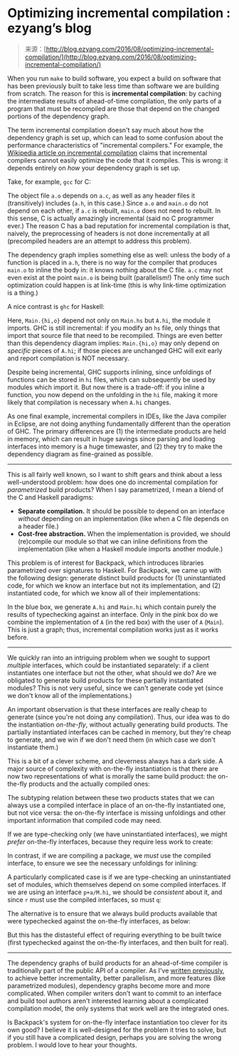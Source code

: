 <!--yml
category: 未分类
date: 2024-07-01 18:17:05
-->

# Optimizing incremental compilation : ezyang’s blog

> 来源：[http://blog.ezyang.com/2016/08/optimizing-incremental-compilation/](http://blog.ezyang.com/2016/08/optimizing-incremental-compilation/)

When you run `make` to build software, you expect a build on software that has been previously built to take less time than software we are building from scratch. The reason for this is **incremental compilation**: by caching the intermediate results of ahead-of-time compilation, the only parts of a program that must be recompiled are those that depend on the changed portions of the dependency graph.

The term incremental compilation doesn't say much about how the dependency graph is set up, which can lead to some confusion about the performance characteristics of "incremental compilers." For example, the [Wikipedia article on incremental compilation](https://en.wikipedia.org/wiki/Incremental_compiler) claims that incremental compilers cannot easily optimize the code that it compiles. This is wrong: it depends entirely on *how* your dependency graph is set up.

Take, for example, `gcc` for C:

The object file `a.o` depends on `a.c`, as well as any header files it (transitively) includes (`a.h`, in this case.) Since `a.o` and `main.o` do not depend on each other, if `a.c` is rebuilt, `main.o` does not need to rebuilt. In this sense, C is actually amazingly incremental (said no C programmer ever.) The reason C has a bad reputation for incremental compilation is that, naively, the preprocessing of headers is not done incrementally at all (precompiled headers are an attempt to address this problem).

The dependency graph implies something else as well: unless the body of a function is placed in `a.h`, there is no way for the compiler that produces `main.o` to inline the body in: it knows nothing about the C file. `a.c` may not even exist at the point `main.o` is being built (parallelism!) The only time such optimization could happen is at link-time (this is why link-time optimization is a thing.)

A nice contrast is `ghc` for Haskell:

Here, `Main.{hi,o}` depend not only on `Main.hs` but `A.hi`, the module it imports. GHC is still incremental: if you modify an `hs` file, only things that import that source file that need to be recompiled. Things are even better than this dependency diagram implies: `Main.{hi,o}` may only depend on *specific* pieces of `A.hi`; if those pieces are unchanged GHC will exit early and report compilation is NOT necessary.

Despite being incremental, GHC supports inlining, since unfoldings of functions can be stored in `hi` files, which can subsequently be used by modules which import it. But now there is a trade-off: if you inline a function, you now depend on the unfolding in the `hi` file, making it more likely that compilation is necessary when `A.hi` changes.

As one final example, incremental compilers in IDEs, like the Java compiler in Eclipse, are not doing anything fundamentally different than the operation of GHC. The primary differences are (1) the intermediate products are held in memory, which can result in huge savings since parsing and loading interfaces into memory is a huge timewaster, and (2) they try to make the dependency diagram as fine-grained as possible.

* * *

This is all fairly well known, so I want to shift gears and think about a less well-understood problem: how does one do incremental compilation for *parametrized* build products? When I say parametrized, I mean a blend of the C and Haskell paradigms:

*   **Separate compilation.** It should be possible to depend on an interface *without* depending on an implementation (like when a C file depends on a header file.)
*   **Cost-free abstraction.** When the implementation is provided, we should (re)compile our module so that we can inline definitions from the implementation (like when a Haskell module imports another module.)

This problem is of interest for Backpack, which introduces libraries parametrized over signatures to Haskell. For Backpack, we came up with the following design: generate distinct build products for (1) uninstantiated code, for which we know an interface but not its implementation, and (2) instantiated code, for which we know all of their implementations:

In the blue box, we generate `A.hi` and `Main.hi` which contain purely the results of typechecking against an interface. Only in the pink box do we combine the implementation of `A` (in the red box) with the user of `A` (`Main`). This is just a graph; thus, incremental compilation works just as it works before.

* * *

We quickly ran into an intriguing problem when we sought to support *multiple* interfaces, which could be instantiated separately: if a client instantiates one interface but not the other, what should we do? Are we obligated to generate build products for these partially instantiated modules? This is not very useful, since we can't generate code yet (since we don't know all of the implementations.)

An important observation is that these interfaces are really cheap to generate (since you're not doing any compilation). Thus, our idea was to do the instantiation *on-the-fly*, without actually generating build products. The partially instantiated interfaces can be cached in memory, but they're cheap to generate, and we win if we don't need them (in which case we don't instantiate them.)

This is a bit of a clever scheme, and cleverness always has a dark side. A major source of complexity with on-the-fly instantiation is that there are now two representations of what is morally the same build product: the on-the-fly products and the actually compiled ones:

The subtyping relation between these two products states that we can always use a compiled interface in place of an on-the-fly instantiated one, but not vice versa: the on-the-fly interface is missing unfoldings and other important information that compiled code may need.

If we are type-checking only (we have uninstantiated interfaces), we might *prefer* on-the-fly interfaces, because they require less work to create:

In contrast, if we are compiling a package, we *must* use the compiled interface, to ensure we see the necessary unfoldings for inlining:

A particularly complicated case is if we are type-checking an uninstantiated set of modules, which themselves depend on some compiled interfaces. If we are using an interface `p+a/M.hi`, we should be *consistent* about it, and since `r` must use the compiled interfaces, so must `q`:

The alternative is to ensure that we always build products available that were typechecked against the on-the-fly interfaces, as below:

But this has the distasteful effect of requiring everything to be built twice (first typechecked against the on-the-fly interfaces, and then built for real).

* * *

The dependency graphs of build products for an ahead-of-time compiler is traditionally part of the public API of a compiler. As I've [written previously](http://blog.ezyang.com/2015/12/the-convergence-of-compilers-build-systems-and-package-managers/), to achieve better incrementality, better parallelism, and more features (like parametrized modules), dependency graphs become more and more complicated. When compiler writers don't want to commit to an interface and build tool authors aren't interested learning about a complicated compilation model, the only systems that work well are the integrated ones.

Is Backpack's system for on-the-fly interface instantiation too clever for its own good? I believe it is well-designed for the problem it tries to solve, but if you still have a complicated design, perhaps you are solving the wrong problem. I would love to hear your thoughts.